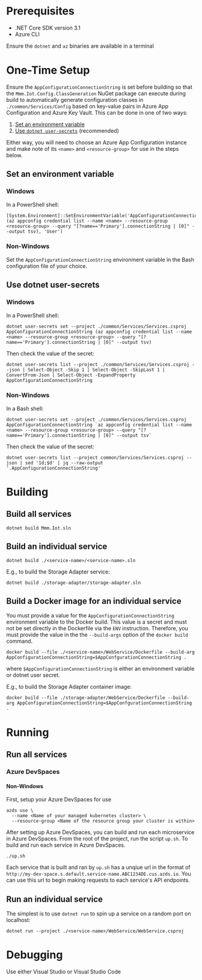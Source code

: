 # Prerequisites
* .NET Core SDK version 3.1
* Azure CLI

Ensure the `dotnet` and `az` binaries are available in a terminal

# One-Time Setup
Ensure the `AppConfigurationConnectionString` is set before building so that the `Mmm.Iot.Config.ClassGeneration` NuGet package can execute during build to automatically generate configuration classes in `./common/Services/Config` based on key-value pairs in Azure App Configuration and Azure Key Vault. This can be done in one of two ways:

1. [Set an environment variable](##Set-an-environment-variable)
1. [Use `dotnet user-secrets`](##Use-dotnet-user-secrets) (recommended)

Either way, you will need to choose an Azure App Configuration instance and make note of its `<name>` and `<resource-group>` for use in the steps below.

## Set an environment variable
### Windows
In a PowerShell shell:
```
[System.Environment]::SetEnvironmentVariable('AppConfigurationConnectionString', (az appconfig credential list --name <name> --resource-group <resource-group> --query "[?name=='Primary'].connectionString | [0]" --output tsv), 'User')
```

### Non-Windows
Set the `AppConfigurationConnectionString` environment variable in the Bash configuration file of your choice.

## Use dotnet user-secrets
### Windows
In a PowerShell shell:
```
dotnet user-secrets set --project ./common/Services/Services.csproj AppConfigurationConnectionString (az appconfig credential list --name <name> --resource-group <resource-group> --query "[?name=='Primary'].connectionString | [0]" --output tsv)
```
Then check the value of the secret:
```
dotnet user-secrets list --project ./common/Services/Services.csproj --json | Select-Object -Skip 1 | Select-Object -SkipLast 1 | ConvertFrom-Json | Select-Object -ExpandProperty AppConfigurationConnectionString
```

### Non-Windows
In a Bash shell: 
```
dotnet user-secrets set --project ./common/Services/Services.csproj AppConfigurationConnectionString `az appconfig credential list --name <name> --resource-group <resource-group> --query "[?name=='Primary'].connectionString | [0]" --output tsv`
```
Then check the value of the secret:
```
dotnet user-secrets list --project common/Services/Services.csproj --json | sed '1d;$d' | jq --raw-output '.AppConfigurationConnectionString'
```

# Building
## Build all services
```
dotnet build Mmm.Iot.sln
```
## Build an individual service
```
dotnet build ./<service-name>/<service-name>.sln
```
E.g., to build the Storage Adapter service:
```
dotnet build ./storage-adapter/storage-adapter.sln
```

## Build a Docker image for an individual service
You must provide a value for the `AppConfigurationConnectionString` environment variable to the Docker build. This value is a secret and must not be set directly in the Dockerfile via the `ENV` instruction. Therefore, you must provide the value in the the `--build-args` option of the `docker build` command.

```
docker build --file ./<service-name>/WebService/Dockerfile --build-arg AppConfigurationConnectionString=$AppConfgurationConnectionString .
```
where `$AppConfigurationConnectionString` is either an environment variable or dotnet user secret.

E.g., to build the Storage Adapter container image:
```
docker build --file ./storage-adapter/WebService/Dockerfile --build-arg AppConfigurationConnectionString=$AppConfgurationConnectionString .
```

# Running
## Run all services

### Azure DevSpaces
#### Non-Windows
First, setup your Azure DevSpaces for use
```
azds use \
  --name <Name of your managed kubernetes cluster> \
  --resource-group <Name of the resource group your cluster is within>
```

After setting up Azure DevSpaces, you can build and run each microservice in Azure DevSpaces. From the root of the project, run the script ```up.sh```. To build and run each service in Azure DevSpaces.
```
./up.sh
```

Each service that is built and ran by ```up.sh``` has a unqiue url in the format of ```http://my-dev-space.s.default.service-name.ABC1234DE.cus.azds.io```. You can use this url to begin making requests to each service's API endpoints.

## Run an individual service
The simplest is to use `dotnet run` to spin up a service on a random port on localhost:
```
dotnet run --project ./<service-name>/WebService/WebService.csproj
```
# Debugging
Use either Visual Studio or Visual Studio Code
